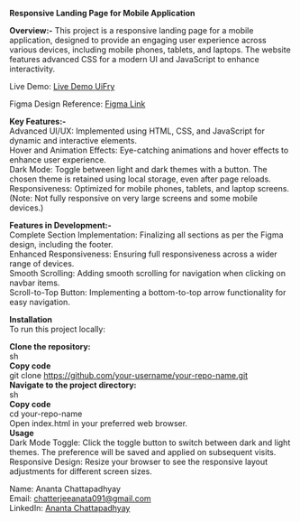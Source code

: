 **Responsive Landing Page for Mobile Application**

**Overview:-** 
This project is a responsive landing page for a mobile application, designed to provide an engaging user experience across various devices, including mobile phones, tablets, and laptops. The website features advanced CSS for a modern UI and JavaScript to enhance interactivity.

Live Demo: [Live Demo UiFry](https://ui-fry-assignment.vercel.app/)

Figma Design Reference: [Figma Link](https://www.figma.com/community/file/1145991068621514311)


**Key Features:-** 
<br>
Advanced UI/UX: Implemented using HTML, CSS, and JavaScript for dynamic and interactive elements.
<br>
Hover and Animation Effects: Eye-catching animations and hover effects to enhance user experience.
<br>
Dark Mode: Toggle between light and dark themes with a button. The chosen theme is retained using local storage, even after page reloads.
<br>
Responsiveness: Optimized for mobile phones, tablets, and laptop screens. (Note: Not fully responsive on very large screens and some mobile devices.)


**Features in Development:-**
<br>
Complete Section Implementation: Finalizing all sections as per the Figma design, including the footer.
<br>
Enhanced Responsiveness: Ensuring full responsiveness across a wider range of devices.
<br>
Smooth Scrolling: Adding smooth scrolling for navigation when clicking on navbar items.
<br>
Scroll-to-Top Button: Implementing a bottom-to-top arrow functionality for easy navigation.


**Installation**
<br>
To run this project locally:

**Clone the repository:**
<br>
sh
<br>
**Copy code**
<br>
git clone https://github.com/your-username/your-repo-name.git
<br>
**Navigate to the project directory:**
<br>
sh
<br>
**Copy code**
<br>
cd your-repo-name
<br>
Open index.html in your preferred web browser.
<br>
**Usage**
<br>
Dark Mode Toggle: Click the toggle button to switch between dark and light themes. The preference will be saved and applied on subsequent visits.
<br>
Responsive Design: Resize your browser to see the responsive layout adjustments for different screen sizes.

Name: Ananta Chattapadhyay
<br>
Email: chatterjeeanata091@gmail.com
<br>
LinkedIn: [Ananta Chattapadhyay](https://www.linkedin.com/in/ananta-chatterjee-896219245/)
